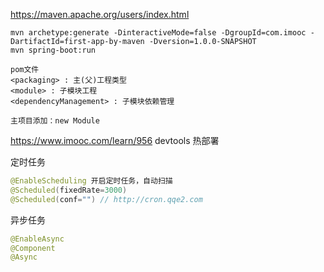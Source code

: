 https://maven.apache.org/users/index.html
```
mvn archetype:generate -DinteractiveMode=false -DgroupId=com.imooc -DartifactId=first-app-by-maven -Dversion=1.0.0-SNAPSHOT 
mvn spring-boot:run

pom文件
<packaging> : 主(父)工程类型
<module> : 子模块工程
<dependencyManagement> : 子模块依赖管理

主项目添加：new Module
```

https://www.imooc.com/learn/956
devtools 热部署

定时任务
```java
@EnableScheduling 开启定时任务，自动扫描
@Scheduled(fixedRate=3000)
@Scheduled(conf="") // http://cron.qqe2.com
```
异步任务
```java
@EnableAsync
@Component
@Async 
```